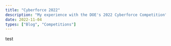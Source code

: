 ```yaml
---
title: "Cyberforce 2022"
description: "My experience with the DOE's 2022 Cyberforce Competition"
date: 2022-11-04
types: ["Blog", "Competitions"]
---
```

test